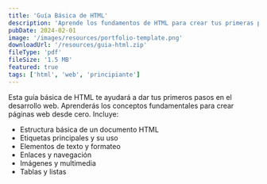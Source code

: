 ```yaml
---
title: 'Guía Básica de HTML'
description: 'Aprende los fundamentos de HTML para crear tus primeras páginas web. Una guía práctica y sencilla para principiantes.'
pubDate: 2024-02-01
image: '/images/resources/portfolio-template.png'
downloadUrl: '/resources/guia-html.zip'
fileType: 'pdf'
fileSize: '1.5 MB'
featured: true
tags: ['html', 'web', 'principiante']
---
```


Esta guía básica de HTML te ayudará a dar tus primeros pasos en el desarrollo web. Aprenderás los conceptos fundamentales para crear páginas web desde cero. Incluye:

- Estructura básica de un documento HTML
- Etiquetas principales y su uso
- Elementos de texto y formateo
- Enlaces y navegación
- Imágenes y multimedia
- Tablas y listas
